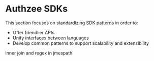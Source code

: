 # Authzee SDKs

This section focuses on standardizing SDK patterns in order to:
- Offer friendlier APIs
- Unify interfaces between languages
- Develop common patterns to support scalability and extensibility


inner join and regex in jmespath

